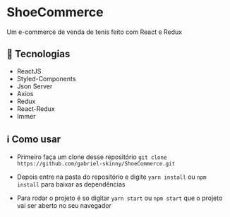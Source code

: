 # ShoeCommerce
Um e-commerce de venda de tenis feito com React e Redux


## :rocket: Tecnologias

- ReactJS
- Styled-Components
- Json Server
- Axios
- Redux
- React-Redux
- Immer

## :information_source: Como usar

  - Primeiro faça um clone desse repositório `git clone https://github.com/gabriel-skinny/ShoeCommerce.git`
  
  - Depois entre na pasta do repositório e digite `yarn install` ou `npm install` para baixar as dependências
  
  - Para rodar o projeto é so digitar `yarn start` ou `npm start` que o projeto vai ser aberto no seu navegador

